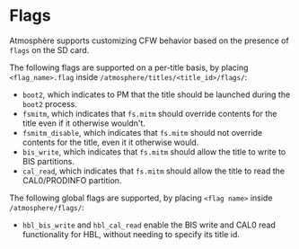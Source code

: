 # Flags
Atmosphère supports customizing CFW behavior based on the presence of `flags` on the SD card.

The following flags are supported on a per-title basis, by placing `<flag_name>.flag` inside `/atmosphere/titles/<title_id>/flags/`:
+ `boot2`, which indicates to PM that the title should be launched during the `boot2` process.
+ `fsmitm`, which indicates that `fs.mitm` should override contents for the title even if it otherwise wouldn't.
+ `fsmitm_disable`, which indicates that `fs.mitm` should not override contents for the title, even it it otherwise would.
+ `bis_write`, which indicates that `fs.mitm` should allow the title to write to BIS partitions.
+ `cal_read`, which indicates that `fs.mitm` should allow the title to read the CAL0/PRODINFO partition.

The following global flags are supported, by placing `<flag name>` inside `/atmosphere/flags/`:
+ `hbl_bis_write` and `hbl_cal_read` enable the BIS write and CAL0 read functionality for HBL, without needing to specify its title id.